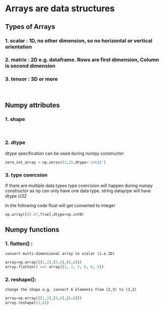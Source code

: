 # Arrays are data structures

## Types of Arrays
### 1. scalar : 1D, no other dimension, so no horizontal or vertical orientation
### 2. matrix : 2D e.g. dataframe. Rows are first dimension, Column is second dimension
### 3. tensor : 3D or more 

<br>

## Numpy attributes
### 1. shape
<br>

### 2. dtype
dtype specification can be used during numpy constructor
```python
zero_int_array = np.zeros((3,2),dtype='int32')
```

### 3. type coercsion
If there are multiple data types type coercision will happen during numpy constructor
as np can only have one data type. string dataytpe will have dtype _U32_

In the following code float will get converted to integer
```python
np.array([45.67,True],dtype=np.int8)
```


## Numpy functions
### 1. flatten() : 
    convert multi-dimensional array to scalar (i.e.1D)
```python
array=np.array([[1,2],[5,6],[6,6]])
array.flatten() ==> array([1, 2, 5, 6, 6, 6])
```
### 2. reshape():
    change the shape e.g. convert 6 elements from (2,3) to (3,2)
```python
array=np.array([[1,2],[5,6],[6,6]])
array.reshape((1,6))
```




